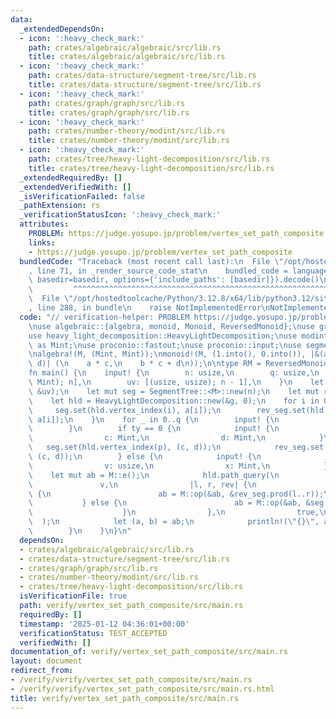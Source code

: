 ```yaml
---
data:
  _extendedDependsOn:
  - icon: ':heavy_check_mark:'
    path: crates/algebraic/algebraic/src/lib.rs
    title: crates/algebraic/algebraic/src/lib.rs
  - icon: ':heavy_check_mark:'
    path: crates/data-structure/segment-tree/src/lib.rs
    title: crates/data-structure/segment-tree/src/lib.rs
  - icon: ':heavy_check_mark:'
    path: crates/graph/graph/src/lib.rs
    title: crates/graph/graph/src/lib.rs
  - icon: ':heavy_check_mark:'
    path: crates/number-theory/modint/src/lib.rs
    title: crates/number-theory/modint/src/lib.rs
  - icon: ':heavy_check_mark:'
    path: crates/tree/heavy-light-decomposition/src/lib.rs
    title: crates/tree/heavy-light-decomposition/src/lib.rs
  _extendedRequiredBy: []
  _extendedVerifiedWith: []
  _isVerificationFailed: false
  _pathExtension: rs
  _verificationStatusIcon: ':heavy_check_mark:'
  attributes:
    PROBLEM: https://judge.yosupo.jp/problem/vertex_set_path_composite
    links:
    - https://judge.yosupo.jp/problem/vertex_set_path_composite
  bundledCode: "Traceback (most recent call last):\n  File \"/opt/hostedtoolcache/Python/3.12.8/x64/lib/python3.12/site-packages/onlinejudge_verify/documentation/build.py\"\
    , line 71, in _render_source_code_stat\n    bundled_code = language.bundle(stat.path,\
    \ basedir=basedir, options={'include_paths': [basedir]}).decode()\n          \
    \         ^^^^^^^^^^^^^^^^^^^^^^^^^^^^^^^^^^^^^^^^^^^^^^^^^^^^^^^^^^^^^^^^^^^^^^^^^^^^^^^^^\n\
    \  File \"/opt/hostedtoolcache/Python/3.12.8/x64/lib/python3.12/site-packages/onlinejudge_verify/languages/rust.py\"\
    , line 288, in bundle\n    raise NotImplementedError\nNotImplementedError\n"
  code: "// verification-helper: PROBLEM https://judge.yosupo.jp/problem/vertex_set_path_composite\n\
    \nuse algebraic::{algebra, monoid, Monoid, ReversedMonoid};\nuse graph::UndirectedGraph;\n\
    use heavy_light_decomposition::HeavyLightDecomposition;\nuse modint::ModInt998244353\
    \ as Mint;\nuse proconio::fastout;\nuse proconio::input;\nuse segment_tree::SegmentTree;\n\
    \nalgebra!(M, (Mint, Mint));\nmonoid!(M, (1.into(), 0.into()), |&(a, b), &(c,\
    \ d)| (\n    a * c,\n    b * c + d\n));\n\ntype RM = ReversedMonoid<M>;\n\n#[fastout]\n\
    fn main() {\n    input! {\n        n: usize,\n        q: usize,\n        a: [(Mint,\
    \ Mint); n],\n        uv: [(usize, usize); n - 1],\n    }\n    let g = UndirectedGraph::from_vertices_and_unweighted_edges(&a,\
    \ &uv);\n    let mut seg = SegmentTree::<M>::new(n);\n    let mut rev_seg = SegmentTree::<RM>::new(n);\n\
    \    let hld = HeavyLightDecomposition::new(&g, 0);\n    for i in 0..n {\n   \
    \     seg.set(hld.vertex_index(i), a[i]);\n        rev_seg.set(hld.vertex_index(i),\
    \ a[i]);\n    }\n    for _ in 0..q {\n        input! {\n            ty: usize,\n\
    \        }\n        if ty == 0 {\n            input! {\n                p: usize,\n\
    \                c: Mint,\n                d: Mint,\n            }\n         \
    \   seg.set(hld.vertex_index(p), (c, d));\n            rev_seg.set(hld.vertex_index(p),\
    \ (c, d));\n        } else {\n            input! {\n                u: usize,\n\
    \                v: usize,\n                x: Mint,\n            }\n        \
    \    let mut ab = M::e();\n            hld.path_query(\n                u,\n \
    \               v,\n                |l, r, rev| {\n                    if rev\
    \ {\n                        ab = M::op(&ab, &rev_seg.prod(l..r));\n         \
    \           } else {\n                        ab = M::op(&ab, &seg.prod(l..r));\n\
    \                    }\n                },\n                true,\n          \
    \  );\n            let (a, b) = ab;\n            println!(\"{}\", a * x + b);\n\
    \        }\n    }\n}\n"
  dependsOn:
  - crates/algebraic/algebraic/src/lib.rs
  - crates/data-structure/segment-tree/src/lib.rs
  - crates/graph/graph/src/lib.rs
  - crates/number-theory/modint/src/lib.rs
  - crates/tree/heavy-light-decomposition/src/lib.rs
  isVerificationFile: true
  path: verify/vertex_set_path_composite/src/main.rs
  requiredBy: []
  timestamp: '2025-01-12 04:36:01+00:00'
  verificationStatus: TEST_ACCEPTED
  verifiedWith: []
documentation_of: verify/vertex_set_path_composite/src/main.rs
layout: document
redirect_from:
- /verify/verify/vertex_set_path_composite/src/main.rs
- /verify/verify/vertex_set_path_composite/src/main.rs.html
title: verify/vertex_set_path_composite/src/main.rs
---
```

